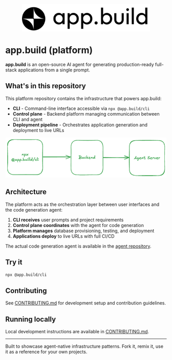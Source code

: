 <div align="center">
  <img src="logo.png" alt="app.build logo" width="400">
</div>

# app.build (platform)

**app.build** is an open-source AI agent for generating production-ready full-stack applications from a single prompt.

## What's in this repository

This platform repository contains the infrastructure that powers app.build:

- **CLI** - Command-line interface accessible via `npx @app.build/cli`
- **Control plane** - Backend platform managing communication between CLI and agent
- **Deployment pipeline** - Orchestrates application generation and deployment to live URLs

![Architecture of CLI->platform->agent](./readme-docs/architecture_diagram.png)

## Architecture

The platform acts as the orchestration layer between user interfaces and the code generation agent:

1. **CLI receives** user prompts and project requirements
2. **Control plane coordinates** with the agent for code generation
3. **Platform manages** database provisioning, testing, and deployment
4. **Applications deploy** to live URLs with full CI/CD

The actual code generation agent is available in the [agent repository](https://github.com/appdotbuild/agent).

## Try it

```bash
npx @app.build/cli
```

## Contributing

See [CONTRIBUTING.md](CONTRIBUTING.md) for development setup and contribution guidelines.

## Running locally

Local development instructions are available in [CONTRIBUTING.md](CONTRIBUTING.md).

---

Built to showcase agent-native infrastructure patterns. Fork it, remix it, use it as a reference for your own projects.